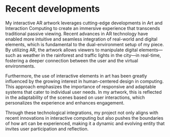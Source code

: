 # Recent developments

My interactive AR artwork leverages cutting-edge developments in Art and Interaction Computing to create an immersive experience that transcends traditional passive viewing. Recent advances in AR technology have enabled more intuitive and seamless integration of real-world and digital elements, which is fundamental to the dual-environment setup of my piece. By utilizing AR, the artwork allows viewers to manipulate digital elements—such as weather in the rainforest and traffic lights in the city—in real-time, fostering a deeper connection between the user and the virtual environments.

Furthermore, the use of interactive elements in art has been greatly influenced by the growing interest in human-centered design in computing. This approach emphasizes the importance of responsive and adaptable systems that cater to individual user needs. In my artwork, this is reflected in the adaptability of the scenes based on user interactions, which personalizes the experience and enhances engagement.

Through these technological integrations, my project not only aligns with recent innovations in interactive computing but also pushes the boundaries of how art can be experienced, making it a dynamic and evolving entity that invites user participation and reflection.
